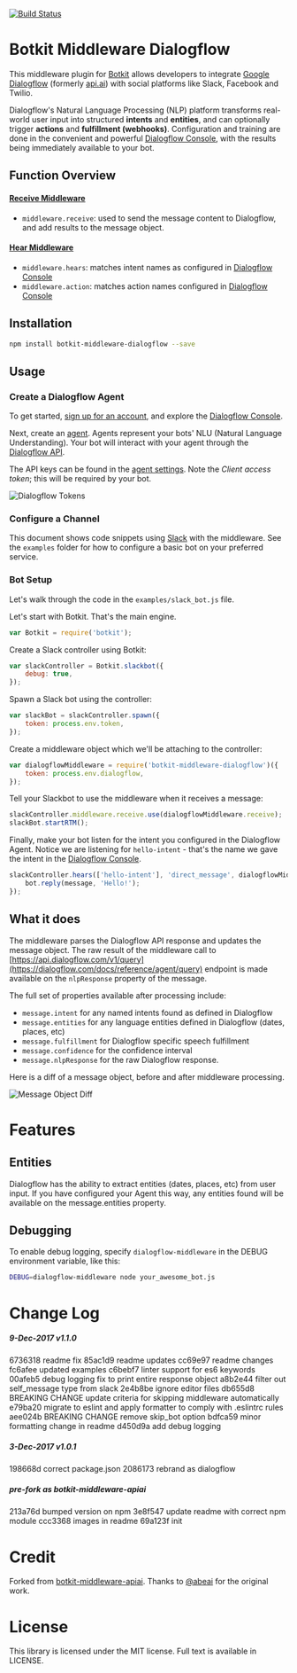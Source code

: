 [![Build Status](https://travis-ci.org/jschnurr/botkit-middleware-dialogflow.svg?branch=master)](https://travis-ci.org/jschnurr/botkit-middleware-dialogflow)
# Botkit Middleware Dialogflow

This middleware plugin for [Botkit](http://howdy.ai/botkit) allows developers to integrate [Google Dialogflow](https://dialogflow.com/) (formerly [api.ai](https://api.ai)) with social platforms like Slack, Facebook and Twilio.

Dialogflow's Natural Language Processing (NLP) platform transforms real-world user input into structured
**intents** and **entities**, and can optionally trigger **actions** and **fulfillment (webhooks)**. Configuration
and training are done in the convenient and powerful [Dialogflow Console](https://console.dialogflow.com/), with
the results being immediately available to your bot.

## Function Overview

#### [Receive Middleware](https://github.com/howdyai/botkit/blob/master/docs/middleware.md#receive-middleware)

- `middleware.receive`: used to send the message content to Dialogflow, and add results to the message object.

#### [Hear Middleware](https://github.com/howdyai/botkit/blob/master/docs/middleware.md#hear-middleware)

- `middleware.hears`: matches intent names as configured in [Dialogflow Console](https://console.dialogflow.com/)
- `middleware.action`: matches action names configured in [Dialogflow Console](https://console.dialogflow.com/)

## Installation

```bash
npm install botkit-middleware-dialogflow --save
```

## Usage

### Create a Dialogflow Agent

To get started, [sign up for an account](https://console.dialogflow.com/api-client/#/login), and explore the
[Dialogflow Console](https://console.dialogflow.com/).

Next, create an [agent](https://dialogflow.com/docs/agents). Agents represent your bots' NLU (Natural Language
Understanding). Your bot will interact with your agent through the [Dialogflow API](https://dialogflow.com/docs/reference/agent/).

The API keys can be found in the [agent settings](https://dialogflow.com/docs/agents#settings). Note the
*Client access token*; this will be required by your bot.

![Dialogflow Tokens](https://s8.postimg.org/bgepzb4d1/tokens.png)

### Configure a Channel

This document shows code snippets using [Slack](https://github.com/howdyai/botkit/blob/master/docs/readme-slack.md) with the middleware. See the `examples` folder for how to configure a basic bot on your preferred service.

### Bot Setup

Let's walk through the code in the `examples/slack_bot.js` file.

Let's start with Botkit. That's the main engine.

```javascript
var Botkit = require('botkit');
```

Create a Slack controller using Botkit:

```javascript
var slackController = Botkit.slackbot({
    debug: true,
});
```

Spawn a Slack bot using the controller:

```javascript
var slackBot = slackController.spawn({
    token: process.env.token,
});
```

Create a middleware object which we'll be attaching to the controller:

```javascript
var dialogflowMiddleware = require('botkit-middleware-dialogflow')({
    token: process.env.dialogflow,
});
```

Tell your Slackbot to use the middleware when it receives a message:

```javascript
slackController.middleware.receive.use(dialogflowMiddleware.receive);
slackBot.startRTM();
```

Finally, make your bot listen for the intent you configured in the Dialogflow Agent. Notice we
are listening for `hello-intent` - that's the name we gave the intent in the [Dialogflow Console](https://console.dialogflow.com/).

```javascript
slackController.hears(['hello-intent'], 'direct_message', dialogflowMiddleware.hears, function(bot, message) {
    bot.reply(message, 'Hello!');
});
```

## What it does

The middleware parses the Dialogflow API response and updates the message object. The raw result of the middleware call to [https://api.dialogflow.com/v1/query](https://dialogflow.com/docs/reference/agent/query) endpoint is made available on the `nlpResponse` property of the message.

The full set of properties available after processing include:
- `message.intent` for any named intents found as defined in Dialogflow
- `message.entities` for any language entities defined in Dialogflow (dates, places, etc)
- `message.fulfillment` for Dialogflow specific speech fulfillment
- `message.confidence` for the confidence interval
- `message.nlpResponse` for the raw Dialogflow response.

Here is a diff of a message object, before and after middleware processing.

![Message Object Diff](https://s8.postimg.org/450f8dak5/message_dif.png)

# Features

## Entities

Dialogflow has the ability to extract entities (dates, places, etc) from user input. If you have configured your Agent this way,
any entities found will be available on the message.entities property.

## Debugging

To enable debug logging, specify `dialogflow-middleware` in the DEBUG environment variable,
like this:

```bash
DEBUG=dialogflow-middleware node your_awesome_bot.js
```

# Change Log

##### 9-Dec-2017 v1.1.0
6736318 readme fix
85ac1d9 readme updates
cc69e97 readme changes
fc6afee updated examples
c6bebf7 linter support for es6 keywords
00afeb5 debug logging fix to print entire response object
a8b2e44 filter out self_message type from slack
2e4b8be ignore editor files
db655d8 BREAKING CHANGE update criteria for skipping middleware automatically
e79ba20 migrate to eslint and apply formatter to comply with .eslintrc rules
aee024b BREAKING CHANGE remove skip_bot option
bdfca59 minor formatting change in readme
d450d9a add debug logging

##### 3-Dec-2017 v1.0.1
198668d correct package.json
2086173 rebrand as dialogflow

##### pre-fork as botkit-middleware-apiai
213a76d bumped version on npm
3e8f547 update readme with correct npm module
ccc3368 images in readme
69a123f init

# Credit

Forked from [botkit-middleware-apiai](https://github.com/abeai/botkit-middleware-apiai). Thanks to
[@abeai](https://github.com/abeai) for the original work.

# License

This library is licensed under the MIT license. Full text is available in LICENSE.